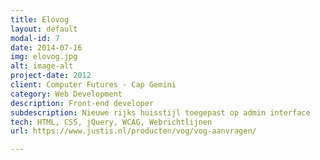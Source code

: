 ```yaml
---
title: Elovog
layout: default
modal-id: 7
date: 2014-07-16
img: elovog.jpg
alt: image-alt
project-date: 2012
client: Computer Futures - Cap Gemini
category: Web Development
description: Front-end developer
subdescription: Nieuwe rijks huisstijl toegepast op admin interface
tech: HTML, CSS, jQuery, WCAG, Webrichtlijnen
url: https://www.justis.nl/producten/vog/vog-aanvragen/

---
```

